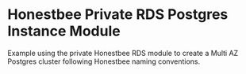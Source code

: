# Honestbee Private RDS Postgres Instance Module

Example using the private Honestbee RDS module to create a Multi AZ Postgres cluster following Honestbee naming conventions.
